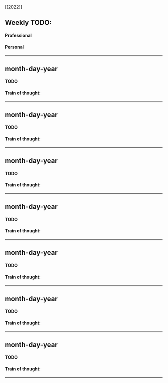 [[2022]]

## Weekly TODO:
#### Professional

#### Personal

----
## month-day-year
#### TODO


#### Train of thought:

----
## month-day-year
#### TODO


#### Train of thought:

----
## month-day-year
#### TODO


#### Train of thought:

----
## month-day-year
#### TODO


#### Train of thought:

----
## month-day-year
#### TODO


#### Train of thought:

----
## month-day-year
#### TODO


#### Train of thought:

----
## month-day-year
#### TODO


#### Train of thought:

----
